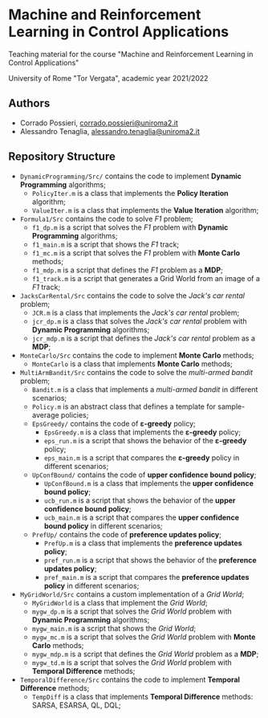 # Machine and Reinforcement Learning in Control Applications

Teaching material for the course "Machine and Reinforcement Learning in Control Applications"

University of Rome "Tor Vergata", academic year 2021/2022

## Authors

- Corrado Possieri, corrado.possieri@uniroma2.it
- Alessandro Tenaglia, alessandro.tenaglia@uniroma2.it

## Repository Structure

- `DynamicProgramming/Src/` contains the code to implement **Dynamic Programming** algorithms;
  - `PolicyIter.m` is a class that implements the **Policy Iteration** algorithm;
  - `ValueIter.m` is a class that implements the **Value Iteration** algorithm;
- `Formula1/Src` contains the code to solve *F1* problem;
  - `f1_dp.m` is a script that solves the *F1* problem with **Dynamic Programming** algorithms;
  - `f1_main.m` is a script that shows the *F1* track;
  - `f1_mc.m` is a script that solves the *F1* problem with **Monte Carlo** methods;
  - `f1_mdp.m` is a script that defines the *F1* problem as a **MDP**;
  - `f1_track.m` is a script that generates a Grid World from an image of a *F1* track;
- `JacksCarRental/Src` contains the code to solve the *Jack's car rental* problem;
  - `JCR.m` is a class that implements the *Jack's car rental* problem;
  - `jcr_dp.m` is a class that solves the *Jack's car rental* problem with **Dynamic Programming** algorithms;
  - `jcr_mdp.m` is a script that defines the *Jack's car rental* problem as a **MDP**;
- `MonteCarlo/Src` contains the code to implement **Monte Carlo** methods;
  - `MonteCarlo` is a class that implements **Monte Carlo** methods;
- `MultiArmBandit/Src` contains the code to solve the *multi-armed bandit* problem;
  - `Bandit.m` is a class that implements a *multi-armed bandit* in different scenarios;
  - `Policy.m` is an abstract class that defines a template for sample-average policies;
  - `EpsGreedy/` contains the code of **&epsilon;-greedy** policy;
    - `EpsGreedy.m` is a class that implements the **&epsilon;-greedy** policy;
    - `eps_run.m` is a script that shows the behavior of the **&epsilon;-greedy** policy;
    - `eps_main.m` is a script that compares the **&epsilon;-greedy** policy in different scenarios;
  - `UpConfBound/` contains the code of **upper confidence bound policy**;
    - `UpConfBound.m` is a class that implements the **upper confidence bound policy**;
    - `ucb_run.m` is a script that shows the behavior of the **upper confidence bound policy**;
    - `ucb_main.m` is a script that compares the **upper confidence bound policy** in different scenarios;
  - `PrefUp/` contains the code of **preference updates policy**;
    - `PrefUp.m` is a class that implements the **preference updates policy**;
    - `pref_run.m` is a script that shows the behavior of the **preference updates policy**;
    - `pref_main.m` is a script that compares the **preference updates policy** in different scenarios;
- `MyGridWorld/Src` contains a custom implementation of a *Grid World*;
  - `MyGridWorld` is a class that implement the *Grid World*;
  - `mygw_dp.m` is a script that solves the *Grid World* problem with **Dynamic Programming** algorithms;
  - `mygw_main.m` is a script that shows the *Grid World*;
  - `mygw_mc.m` is a script that solves the *Grid World* problem with **Monte Carlo** methods;
  - `mygw_mdp.m` is a script that defines the *Grid World* problem as a **MDP**;
  - `mygw_td.m` is a script that solves the *Grid World* problem with **Temporal Difference** methods;
- `TemporalDifference/Src` contains the code to implement **Temporal Difference** methods;
  - `TempDiff` is a class that implements **Temporal Difference** methods: SARSA, ESARSA, QL, DQL;

